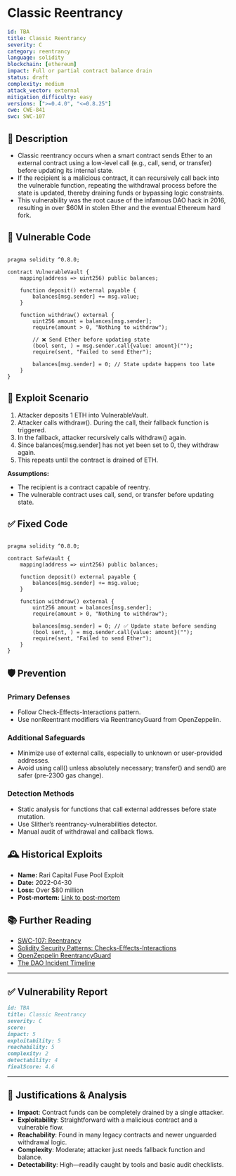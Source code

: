 # Classic Reentrancy

```YAML
id: TBA
title: Classic Reentrancy
severity: C
category: reentrancy
language: solidity
blockchain: [ethereum]
impact: Full or partial contract balance drain
status: draft
complexity: medium
attack_vector: external
mitigation_difficulty: easy
versions: [">=0.4.0", "<=0.8.25"]
cwe: CWE-841
swc: SWC-107
```

## 📝 Description

- Classic reentrancy occurs when a smart contract sends Ether to an external contract using a low-level call (e.g., call, send, or transfer) before updating its internal state. 
- If the recipient is a malicious contract, it can recursively call back into the vulnerable function, repeating the withdrawal process before the state is updated, thereby draining funds or bypassing logic constraints.
- This vulnerability was the root cause of the infamous DAO hack in 2016, resulting in over $60M in stolen Ether and the eventual Ethereum hard fork.

## 🚨 Vulnerable Code

```solidity

pragma solidity ^0.8.0;

contract VulnerableVault {
    mapping(address => uint256) public balances;

    function deposit() external payable {
        balances[msg.sender] += msg.value;
    }

    function withdraw() external {
        uint256 amount = balances[msg.sender];
        require(amount > 0, "Nothing to withdraw");

        // ❌ Send Ether before updating state
        (bool sent, ) = msg.sender.call{value: amount}("");
        require(sent, "Failed to send Ether");

        balances[msg.sender] = 0; // State update happens too late
    }
}
```

## 🧪 Exploit Scenario

1. Attacker deposits 1 ETH into VulnerableVault.
2. Attacker calls withdraw(). During the call, their fallback function is triggered.
3. In the fallback, attacker recursively calls withdraw() again.
4. Since balances[msg.sender] has not yet been set to 0, they withdraw again.
5. This repeats until the contract is drained of ETH.

**Assumptions:**

- The recipient is a contract capable of reentry.
- The vulnerable contract uses call, send, or transfer before updating state.

## ✅ Fixed Code

```solidity

pragma solidity ^0.8.0;

contract SafeVault {
    mapping(address => uint256) public balances;

    function deposit() external payable {
        balances[msg.sender] += msg.value;
    }

    function withdraw() external {
        uint256 amount = balances[msg.sender];
        require(amount > 0, "Nothing to withdraw");

        balances[msg.sender] = 0; // ✅ Update state before sending
        (bool sent, ) = msg.sender.call{value: amount}("");
        require(sent, "Failed to send Ether");
    }
}
```

## 🛡️ Prevention

### Primary Defenses

- Follow Check-Effects-Interactions pattern.
- Use nonReentrant modifiers via ReentrancyGuard from OpenZeppelin.

### Additional Safeguards

- Minimize use of external calls, especially to unknown or user-provided addresses.
- Avoid using call() unless absolutely necessary; transfer() and send() are safer (pre-2300 gas change).

### Detection Methods

- Static analysis for functions that call external addresses before state mutation.
- Use Slither’s reentrancy-vulnerabilities detector.
- Manual audit of withdrawal and callback flows.

## 🕰️ Historical Exploits
 
- **Name:** Rari Capital Fuse Pool Exploit 
- **Date:** 2022-04-30 
- **Loss:** Over $80 million 
- **Post-mortem:** [Link to post-mortem](https://medium.com/immunefi/the-ultimate-guide-to-reentrancy-19526f105ac)
  
## 📚 Further Reading

- [SWC-107: Reentrancy](https://swcregistry.io/docs/SWC-107/)
- [Solidity Security Patterns: Checks-Effects-Interactions](https://docs.soliditylang.org/en/latest/security-considerations.html#use-the-checks-effects-interactions-pattern) 
- [OpenZeppelin ReentrancyGuard](https://docs.openzeppelin.com/contracts/4.x/api/security#ReentrancyGuard) 
- [The DAO Incident Timeline](https://ethereum.org/en/history/#the-dao)

---

## ✅ Vulnerability Report 
```markdown
id: TBA
title: Classic Reentrancy
severity: C
score:
impact: 5 
exploitability: 5 
reachability: 5 
complexity: 2  
detectability: 4  
finalScore: 4.6
```

---

## 📄 Justifications & Analysis

- **Impact**: Contract funds can be completely drained by a single attacker.
- **Exploitability**: Straightforward with a malicious contract and a vulnerable flow.
- **Reachability**: Found in many legacy contracts and newer unguarded withdrawal logic.
- **Complexity**: Moderate; attacker just needs fallback function and balance.
- **Detectability**: High—readily caught by tools and basic audit checklists.